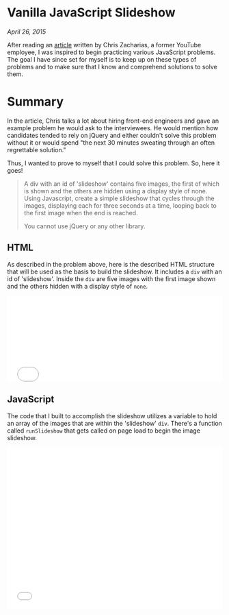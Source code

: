 # Vanilla JavaScript Slideshow

_April 26, 2015_

After reading an [article](http://www.computedstyle.com/2010/12/hiring-front-end-engineers.html) written by Chris Zacharias, a former YouTube employee, I was inspired to begin practicing various JavaScript problems. The goal I have since set for myself is to keep up on these types of problems and to make sure that I know and comprehend solutions to solve them.

# Summary
In the article, Chris talks a lot about hiring front-end engineers and gave an example problem he would ask to the interviewees. He would mention how candidates tended to rely on jQuery and either couldn't solve this problem without it or would spend "the next 30 minutes sweating through an often regrettable solution."

Thus, I wanted to prove to myself that I could solve this problem. So, here it goes!
> A div with an id of 'slideshow' contains five images, the first of which
> is shown and the others are hidden using a display style of none.
> Using Javascript, create a simple slideshow that cycles through the
> images, displaying each for three seconds at a time, looping back to the
> first image when the end is reached.
>
> You cannot use jQuery or any other library.

## HTML
As described in the problem above, here is the described HTML structure that will be used as the basis to build the slideshow. It includes a `div` with an id of 'slideshow'. Inside the `div` are five images with the first image shown and the others hidden with a display style of `none`.

<iframe height='200' scrolling='no' title='Vanilla JavaScript Slideshow' src='//codepen.io/brunnerjosh/embed/EWmmQa/?height=200&theme-id=0&default-tab=html&embed-version=2' frameborder='no' allowtransparency='true' allowfullscreen='true' style='width: 100%;'>See the Pen <a href='http://codepen.io/brunnerjosh/pen/EWmmQa/'>Vanilla JavaScript Slideshow</a> by Josh Brunner (<a href='http://codepen.io/brunnerjosh'>@brunnerjosh</a>) on <a href='http://codepen.io'>CodePen</a>.
</iframe>

## JavaScript
The code that I built to accomplish the slideshow utilizes a variable to hold an array of the images that are within the 'slideshow' `div`. There's a function called `runSlideshow` that gets called on page load to begin the image slideshow.

<iframe height='378' scrolling='no' title='Vanilla JavaScript Slideshow' src='//codepen.io/brunnerjosh/embed/EWmmQa/?height=378&theme-id=0&default-tab=js&embed-version=2' frameborder='no' allowtransparency='true' allowfullscreen='true' style='width: 100%;'>See the Pen <a href='http://codepen.io/brunnerjosh/pen/EWmmQa/'>Vanilla JavaScript Slideshow</a> by Josh Brunner (<a href='http://codepen.io/brunnerjosh'>@brunnerjosh</a>) on <a href='http://codepen.io'>CodePen</a>.
</iframe>
